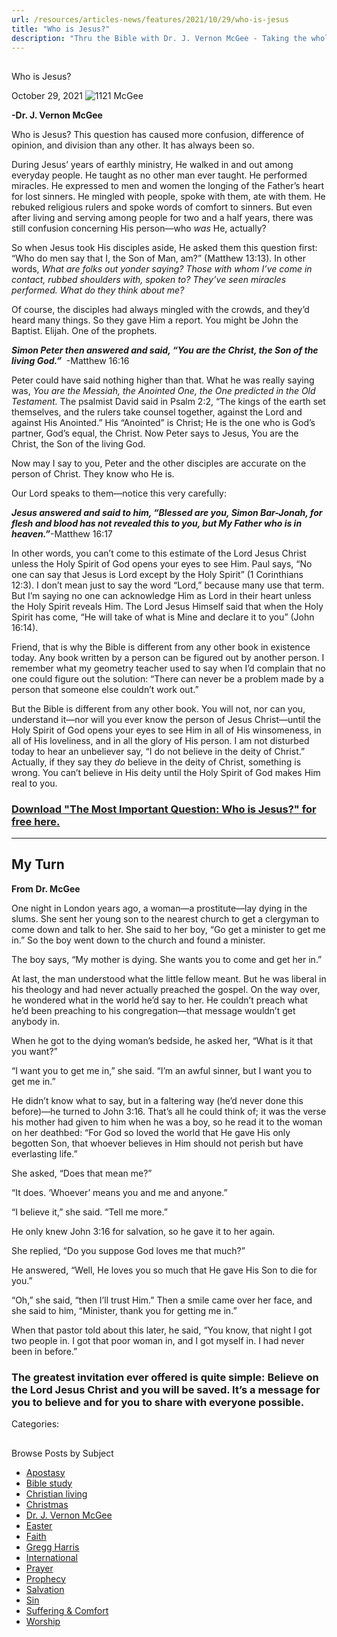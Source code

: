 ```yaml
---
url: /resources/articles-news/features/2021/10/29/who-is-jesus
title: "Who is Jesus?"
description: "Thru the Bible with Dr. J. Vernon McGee - Taking the whole Word to the whole world"
---
```







## 
 Who is Jesus?


October 29, 2021
![](https://ttb.org/images/default-source/features-and-news/1121-mcgeebd0eae8b-34c7-44ba-af8d-e57395706f20.jpg?sfvrsn=3ace1f16_1 "1121 McGee")




**-Dr. J. Vernon McGee**

Who is Jesus? This question has caused more confusion, difference of opinion, and division than any other. It has always been so. 

During Jesus’ years of earthly ministry, He walked in and out among everyday people. He taught as no other man ever taught. He performed miracles. He expressed to men and women the longing of the Father’s heart for lost sinners. He mingled with people, spoke with them, ate with them. He rebuked religious rulers and spoke words of comfort to sinners. But even after living and serving among people for two and a half years, there was still confusion concerning His person—who *was* He, actually?

So when Jesus took His disciples aside, He asked them this question first: “Who do men say that I, the Son of Man, am?” (Matthew 13:13). In other words, *What are folks out yonder saying? Those with whom I’ve come in contact, rubbed shoulders with, spoken to? They’ve seen miracles performed. What do they think about me?* 

Of course, the disciples had always mingled with the crowds, and they’d heard many things. So they gave Him a report. You might be John the Baptist. Elijah. One of the prophets.

***Simon Peter then answered and said, “You are the Christ, the Son of the living God.”***  -Matthew 16:16

Peter could have said nothing higher than that. What he was really saying was, *You are the Messiah, the Anointed One, the One predicted in the Old Testament.* The psalmist David said in Psalm 2:2, “The kings of the earth set themselves, and the rulers take counsel together, against the Lord and against His Anointed.” His “Anointed” is Christ; He is the one who is God’s partner, God’s equal, the Christ. Now Peter says to Jesus, You are the Christ, the Son of the living God. 

Now may I say to you, Peter and the other disciples are accurate on the person of Christ. They know who He is. 

Our Lord speaks to them—notice this very carefully:

***Jesus answered and said to him, “Blessed are you, Simon Bar-Jonah, for flesh and blood has not revealed this to you, but My Father who is in heaven.”***-Matthew 16:17

In other words, you can’t come to this estimate of the Lord Jesus Christ unless the Holy Spirit of God opens your eyes to see Him. Paul says, “No one can say that Jesus is Lord except by the Holy Spirit” (1 Corinthians 12:3). I don’t mean just to say the word “Lord,” because many use that term. But I’m saying no one can acknowledge Him as Lord in their heart unless the Holy Spirit reveals Him. The Lord Jesus Himself said that when the Holy Spirit has come, “He will take of what is Mine and declare it to you” (John 16:14). 

Friend, that is why the Bible is different from any other book in existence today. Any book written by a person can be figured out by another person. I remember what my geometry teacher used to say when I’d complain that no one could figure out the solution: “There can never be a problem made by a person that someone else couldn’t work out.” 

But the Bible is different from any other book. You will not, nor can you, understand it—nor will you ever know the person of Jesus Christ—until the Holy Spirit of God opens your eyes to see Him in all of His winsomeness, in all of His loveliness, and in all the glory of His person. I am not disturbed today to hear an unbeliever say, “I do not believe in the deity of Christ.” Actually, if they say they *do* believe in the deity of Christ, something is wrong. You can’t believe in His deity until the Holy Spirit of God makes Him real to you. 

### [Download "The Most Important Question: Who is Jesus?" for free here.](/docs/default-source/booklets/ttb_who-is-jesus.pdf?sfvrsn=dc91f16_2)



---

## My Turn

**From** **Dr. McGee**

One night in London years ago, a woman—a prostitute—lay dying in the slums. She sent her young son to the nearest church to get a clergyman to come down and talk to her. She said to her boy, “Go get a minister to get me in.” So the boy went down to the church and found a minister. 

The boy says, “My mother is dying. She wants you to come and get her in.” 

At last, the man understood what the little fellow meant. But he was liberal in his theology and had never actually preached the gospel. On the way over, he wondered what in the world he’d say to her. He couldn’t preach what he’d been preaching to his congregation—that message wouldn’t get anybody in. 

When he got to the dying woman’s bedside, he asked her, “What is it that you want?” 

“I want you to get me in,” she said. “I’m an awful sinner, but I want you to get me in.” 

He didn’t know what to say, but in a faltering way (he’d never done this before)—he turned to John 3:16. That’s all he could think of; it was the verse his mother had given to him when he was a boy, so he read it to the woman on her deathbed: “For God so loved the world that He gave His only begotten Son, that whoever believes in Him should not perish but have everlasting life.”

She asked, “Does that mean me?” 

“It does. ‘Whoever’ means you and me and anyone.”

“I believe it,” she said. “Tell me more.” 

He only knew John 3:16 for salvation, so he gave it to her again. 

She replied, “Do you suppose God loves me that much?” 

He answered, “Well, He loves you so much that He gave His Son to die for you.”

“Oh,” she said, “then I’ll trust Him.” Then a smile came over her face, and she said to him, “Minister, thank you for getting me in.” 

When that pastor told about this later, he said, “You know, that night I got two people in. I got that poor woman in, and I got myself in. I had never been in before.”

### The greatest invitation ever offered is quite simple: Believe on the Lord Jesus Christ and you will be saved. It’s a message for you to believe and for you to share with everyone possible.



Categories: 









## 
 Browse Posts by Subject


* [Apostasy](/resources/articles-news/-in-tags/tags/Apostasy)
* [Bible study](/resources/articles-news/-in-tags/tags/Bible-study)
* [Christian living](/resources/articles-news/-in-tags/tags/Christian-living)
* [Christmas](/resources/articles-news/-in-tags/tags/Christmas)
* [Dr. J. Vernon McGee](/resources/articles-news/-in-tags/tags/Dr-J-Vernon-McGee)
* [Easter](/resources/articles-news/-in-tags/tags/easter)
* [Faith](/resources/articles-news/-in-tags/tags/Faith)
* [Gregg Harris](/resources/articles-news/-in-tags/tags/Gregg-Harris)
* [International](/resources/articles-news/-in-tags/tags/International)
* [Prayer](/resources/articles-news/-in-tags/tags/prayer)
* [Prophecy](/resources/articles-news/-in-tags/tags/Prophecy)
* [Salvation](/resources/articles-news/-in-tags/tags/Salvation)
* [Sin](/resources/articles-news/-in-tags/tags/sin)
* [Suffering & Comfort](/resources/articles-news/-in-tags/tags/Suffering-Comfort)
* [Worship](/resources/articles-news/-in-tags/tags/worship)







